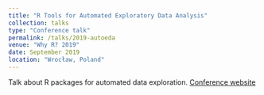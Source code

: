 ```yaml
---
title: "R Tools for Automated Exploratory Data Analysis"
collection: talks
type: "Conference talk"
permalink: /talks/2019-autoeda
venue: "Why R? 2019"
date: September 2019
location: "Wrocław, Poland"
---
```


Talk about R packages for automated data exploration.
[Conference website](http://whyr.pl/2019/)
